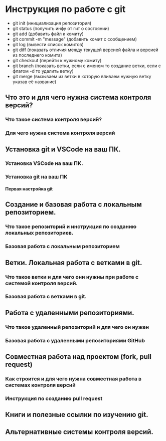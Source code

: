 # Инструкция по работе с git
-	git init (инициализация репозитория)
-	git status (получить инфу от гит о состоянии)
-	git add (добавить файл к комиту)
-	git commit -m "message" (добавить комит с сообщением)
-	git log (вывести список комитов)
-	git diff (показать отличия между текущей версией файла и версией из последнего комита)
-	git checkout (перейти к нужному комиту)
-	git branch (показать ветки, если с именем то создание ветки, если с флагом -d то удалить ветку) 
-	git merge (вызываем из ветки в которую вливаем нужную ветку указав её название)

## Что это и для чего нужна система контроля версий?

### Что такое система контроля версий?

### Для чего нужна система контроля версий

## Установка git и VSCode на ваш ПК.

### Установка VSCode на ваш ПК.

### Установка git на ваш ПК

#### Первая настройка git

## Создание и базовая работа с локальным репозиторием.

### Что такое репозиторий и инструкция по созданию локальных репозиториев.

### Базовая работа с локальным репозиторием

## Ветки. Локальная работа с ветками в git.

### Что такое ветки и для чего они нужны при работе с системой контроля версий.

### Базовая работа с ветками в git.

## Работа с удаленными репозиториями.

### Что такое удаленный репозиторий и для чего он нужен

### Базовая работа с удаленными репозиториями GitHub

## Совместная работа над проектом (fork, pull request)

### Как строится и для чего нужна совместная работа в системах контроля версий

### Инструкция по созданию pull request

## Книги и полезные ссылки по изучению git.

## Альтернативные системы контроля версий.
